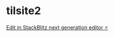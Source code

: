 # tilsite2

[Edit in StackBlitz next generation editor ⚡️](https://stackblitz.com/~/github.com/TechIntegrationLabs/tilsite2)